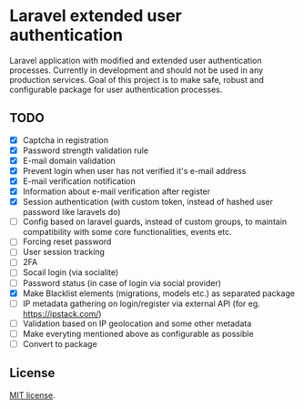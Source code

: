 # Laravel extended user authentication
Laravel application with modified and extended user authentication processes.
Currently in development and should not be used in any production services.
Goal of this project is to make safe, robust and configurable package for user authentication processes.

## TODO
- [x] Captcha in registration 
- [x] Password strength validation rule
- [x] E-mail domain validation 
- [x] Prevent login when user has not verified it's e-mail address
- [x] E-mail verification notification
- [x] Information about e-mail verification after register
- [x] Session authentication (with custom token, instead of hashed user password like laravels do)
- [ ] Config based on laravel guards, instead of custom groups, to maintain compatibility with some core functionalities, events etc.
- [ ] Forcing reset password 
- [ ] User session tracking
- [ ] 2FA 
- [ ] Socail login (via socialite)
- [ ] Password status (in case of login via social provider)
- [x] Make Blacklist elements (migrations, models etc.) as separated package 
- [ ] IP metadata gathering on login/register via external API (for eg. https://ipstack.com/)
- [ ] Validation based on IP geolocation and some other metadata 
- [ ] Make everyting mentioned above as configurable as possible
- [ ] Convert to package

## License
[MIT license](https://opensource.org/licenses/MIT).
